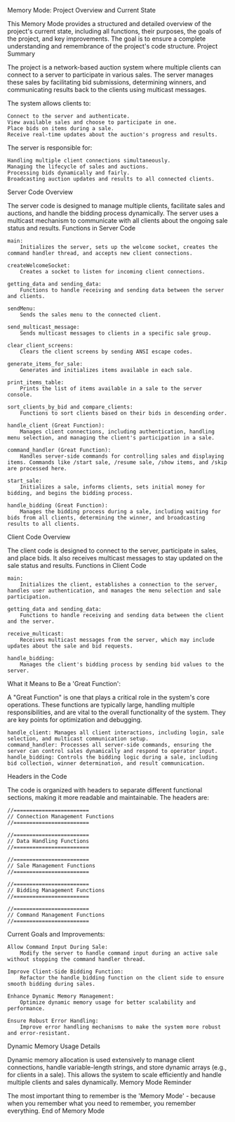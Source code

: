 Memory Mode: Project Overview and Current State

This Memory Mode provides a structured and detailed overview of the project's current state, including all functions, their purposes, the goals of the project, and key improvements. The goal is to ensure a complete understanding and remembrance of the project's code structure.
Project Summary

The project is a network-based auction system where multiple clients can connect to a server to participate in various sales. The server manages these sales by facilitating bid submissions, determining winners, and communicating results back to the clients using multicast messages.

The system allows clients to:

    Connect to the server and authenticate.
    View available sales and choose to participate in one.
    Place bids on items during a sale.
    Receive real-time updates about the auction's progress and results.

The server is responsible for:

    Handling multiple client connections simultaneously.
    Managing the lifecycle of sales and auctions.
    Processing bids dynamically and fairly.
    Broadcasting auction updates and results to all connected clients.

Server Code Overview

The server code is designed to manage multiple clients, facilitate sales and auctions, and handle the bidding process dynamically. The server uses a multicast mechanism to communicate with all clients about the ongoing sale status and results.
Functions in Server Code

    main:
        Initializes the server, sets up the welcome socket, creates the command handler thread, and accepts new client connections.

    createWelcomeSocket:
        Creates a socket to listen for incoming client connections.

    getting_data and sending_data:
        Functions to handle receiving and sending data between the server and clients.

    sendMenu:
        Sends the sales menu to the connected client.

    send_multicast_message:
        Sends multicast messages to clients in a specific sale group.

    clear_client_screens:
        Clears the client screens by sending ANSI escape codes.

    generate_items_for_sale:
        Generates and initializes items available in each sale.

    print_items_table:
        Prints the list of items available in a sale to the server console.

    sort_clients_by_bid and compare_clients:
        Functions to sort clients based on their bids in descending order.

    handle_client (Great Function):
        Manages client connections, including authentication, handling menu selection, and managing the client's participation in a sale.

    command_handler (Great Function):
        Handles server-side commands for controlling sales and displaying items. Commands like /start sale, /resume sale, /show items, and /skip are processed here.

    start_sale:
        Initializes a sale, informs clients, sets initial money for bidding, and begins the bidding process.

    handle_bidding (Great Function):
        Manages the bidding process during a sale, including waiting for bids from all clients, determining the winner, and broadcasting results to all clients.

Client Code Overview

The client code is designed to connect to the server, participate in sales, and place bids. It also receives multicast messages to stay updated on the sale status and results.
Functions in Client Code

    main:
        Initializes the client, establishes a connection to the server, handles user authentication, and manages the menu selection and sale participation.

    getting_data and sending_data:
        Functions to handle receiving and sending data between the client and the server.

    receive_multicast:
        Receives multicast messages from the server, which may include updates about the sale and bid requests.

    handle_bidding:
        Manages the client's bidding process by sending bid values to the server.

What it Means to Be a 'Great Function':

A "Great Function" is one that plays a critical role in the system's core operations. These functions are typically large, handling multiple responsibilities, and are vital to the overall functionality of the system. They are key points for optimization and debugging.

    handle_client: Manages all client interactions, including login, sale selection, and multicast communication setup.
    command_handler: Processes all server-side commands, ensuring the server can control sales dynamically and respond to operator input.
    handle_bidding: Controls the bidding logic during a sale, including bid collection, winner determination, and result communication.

Headers in the Code

The code is organized with headers to separate different functional sections, making it more readable and maintainable. The headers are:

    //========================
    // Connection Management Functions
    //========================

    //========================
    // Data Handling Functions
    //========================

    //========================
    // Sale Management Functions
    //========================

    //========================
    // Bidding Management Functions
    //========================

    //========================
    // Command Management Functions
    //========================

Current Goals and Improvements:

    Allow Command Input During Sale:
        Modify the server to handle command input during an active sale without stopping the command handler thread.

    Improve Client-Side Bidding Function:
        Refactor the handle_bidding function on the client side to ensure smooth bidding during sales.

    Enhance Dynamic Memory Management:
        Optimize dynamic memory usage for better scalability and performance.

    Ensure Robust Error Handling:
        Improve error handling mechanisms to make the system more robust and error-resistant.

Dynamic Memory Usage Details

Dynamic memory allocation is used extensively to manage client connections, handle variable-length strings, and store dynamic arrays (e.g., for clients in a sale). This allows the system to scale efficiently and handle multiple clients and sales dynamically.
Memory Mode Reminder

The most important thing to remember is the 'Memory Mode' - because when you remember what you need to remember, you remember everything.
End of Memory Mode

